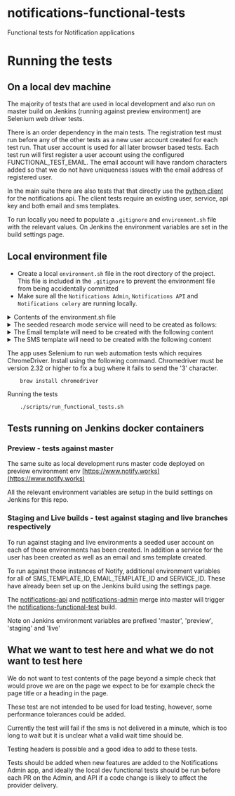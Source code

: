 # notifications-functional-tests
Functional tests for Notification applications

# Running the tests

## On a local dev machine

The majority of tests that are used in local development and also run on master build on Jenkins (running against preview environment) are Selenium web driver tests.

There is an order dependency in the main tests. The registration test must run before any of the other tests as a new user account created for each test run. That user account is used for all later browser based tests. Each test run will first register a user account using the configured FUNCTIONAL_TEST_EMAIL. The email account will have random characters added so that we do not have uniqueness issues with the email address of registered user.

In the main suite there are also tests that that directly use the [python client](https://github.com/alphagov/notifications-python-client) for the notifications api. The client tests require an existing user, service, api key and both email and sms templates.

To run locally you need to populate a `.gitignore` and `environment.sh` file with the relevant values. On Jenkins the environment variables are set in the build settings page.

## Local environment file

- Create a local `environment.sh` file in the root directory of the project.
This file is included in the `.gitignore` to prevent the environment file from being accidentally committed
- Make sure all the `Notifications Admin`, `Notifications API` and `Notifications celery` are running locally.

<details>
    <summary>Contents of the environment.sh file</summary>

```shell
export ENVIRONMENT=dev  # for local environments use dev
export dev_TEST_NUMBER= [use your own number]
export dev_FUNCTIONAL_TEST_EMAIL= # the account to create new users for in test_registration
export dev_FUNCTIONAL_TEST_PASSWORD=xxx # password for user account above (created automatically in test)
export dev_NOTIFY_ADMIN_URL=http://localhost:6012
export dev_NOTIFY_API_URL=http://localhost:6011
export dev_NOTIFY_SERVICE_ID=d6aa2c68-a2d9-4437-ab19-3ae8eb202553
export dev_NOTIFY_SERVICE_API_KEY=xxx  # create an api key for the GOV.UK Notify service via the admin app
export dev_NOTIFY_RESEARCH_SERVICE_NAME=xxx # See seeded service section below for details of the seeded research service.
export dev_NOTIFY_RESEARCH_SERVICE_ID=xxx # create a service in research mode via the admin app and copy the service id here
export dev_NOTIFY_RESEARCH_SERVICE_API_KEY=xxx # create an api key for the Research service via the admin app
export dev_NOTIFY_RESEARCH_EMAIL_REPLY_TO=[a gov email] # this is the second email in the list when the you go to the send email to one recipient screen i.e. not the default but the second one added
export dev_NOTIFY_RESEARCH_MODE_EMAIL= # a seeded account you have created that can only access NOTIFY_RESEARCH_SERVICE_ID
export dev_NOTIFY_RESEARCH_MODE_EMAIL_PASSWORD=xxx # password for the above account
export dev_JENKINS_BUILD_SMS_TEMPLATE_ID=xxx # SMS template id created in research service, contents detailed below
export dev_JENKINS_BUILD_EMAIL_TEMPLATE_ID=xxx # Email template id created in research service, contents detailed below
    
```
</details>

<details>
    <summary>The seeded research mode service will need to be created as follows: </summary>

* Create a service and set to research mode.
  - Store its name in `dev_NOTIFY_RESEARCH_SERVICE_NAME` and its id in `dev_NOTIFY_RESEARCH_SERVICE_ID`
* create a test mode API key for it, store that in `dev_NOTIFY_RESEARCH_SERVICE_API_KEY`
* Two email reply-to addresses will have to be added. One default email, the name of which doesn't matter, and a second non-default email, the name of which you should save in `dev_NOTIFY_RESEARCH_EMAIL_REPLY_TO`.
* You will need two Text message senders, one that is the default and another that has a value of "func tests'.
* A seeded user will have to be created and invited to it with the following details:
  - email_address: `dev_NOTIFY_RESEARCH_MODE_EMAIL`
  - phone_number: `dev_TEST_NUMBER`
  - password: `dev_NOTIFY_RESEARCH_MODE_EMAIL_PASSWORD`
  - all permissions for the seeded service.

</details>

<details>
    <summary>The Email template will need to be created with the following content</summary>


Template name = `Functional Tests - CSV Email Template with Jenkins Build ID`

Subject = `Functional Tests - CSV Email`

Message = `The quick brown fox jumped over the lazy dog. Jenkins build id: ((build_id)).`

</details>

<details>
    <summary>The SMS template will need to be created with the following content</summary>


Template name = `Functional Tests - CSV SMS Template with Jenkins Build ID`

Message = `The quick brown fox jumped over the lazy dog. Jenkins build id: ((build_id)).`

</details>

The app uses Selenium to run web automation tests which requires ChromeDriver. Install using the following command. Chromedriver must be version 2.32 or higher to fix a bug where it fails to send the '3' character.

```shell
    brew install chromedriver
```

Running the tests

```shell
    ./scripts/run_functional_tests.sh
```

## Tests running on Jenkins docker containers


### Preview - tests against master

The same suite as local development runs master code deployed on preview environment env [https://www.notify.works](https://www.notify.works)

All the relevant environment variables are setup in the build settings on Jenkins for this repo.


### Staging and Live builds - test against staging and live branches respectively

To run against staging and live environments a seeded user account on each of those environments has been created. In addition a service for the user has been created as well as an email and sms template created.

To run against those instances of Notify, additional environment variables for all of SMS_TEMPLATE_ID, EMAIL_TEMPLATE_ID and SERVICE_ID. These have already been set up on the Jenkins build using the settings page.

The [notifications-api](https://github.com/alphagov/notifications-api) and [notifications-admin](https://github.com/alphagov/notifications-admin) merge into master
will trigger the [notifications-functional-test](https://github.com/alphagov/notifications-functional-tests) build.

Note on Jenkins environment variables are prefixed 'master', 'preview', 'staging' and 'live'

## What we want to test here and what we do not want to test here
We do not want to test contents of the page beyond a simple check that would prove we are on the page we expect to be for example check the page title or a heading in the page.

These test are not intended to be used for load testing, however, some performance tolerances could be added.

Currently the test will fail if the sms is not delivered in a minute, which is too long to wait but it is unclear what a valid wait time should be.

Testing headers is possible and a good idea to add to these tests.

Tests should be added when new features are added to the Notifications Admin app, and ideally the local dev functional tests should be run before each PR on the Admin, and API if a code change is likely to affect the provider delivery.
